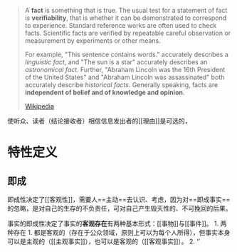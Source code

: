 > A **fact** is something that is true. The usual test for a statement of fact is **verifiability**, that is whether it can be demonstrated to correspond to experience. Standard reference works are often used to check facts. Scientific facts are verified by repeatable careful observation or measurement by experiments or other means.
>
> For example, "This sentence contains words." accurately describes a *linguistic fact*, and "The sun is a star" accurately describes an *astronomical fact*. Further, "Abraham Lincoln was the 16th President of the United States" and "Abraham Lincoln was assassinated" both accurately describe *historical facts*. Generally speaking, facts are **independent of belief and of knowledge and opinion**.
>
> [Wikipedia](https://en.wikipedia.org/wiki/Fact)

使听众、读者（结论接收者）相信信息发出者的[[理由]]是可选的，

# 特性定义
## 即成
即成性决定了[[客观性]]，需要人==主动==去认识、考虑，因为对==即成事实==的忽略，是对自己的生存的不负责任，可对自己产生毁灭性的、不可挽回的后果。

事实的即成性决定了事实的**客观存在**有两种基本形式：[[事物]]与[[事件]]。
	1. 两种存在
		1. 都是客观的（存在于公众领域，原则上可以为每个人所得），但事实本身可以是主观的（[[主观事实]]），也可以是客观的（[[客观事实]]）。
		2. 
‘’